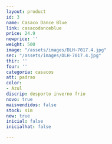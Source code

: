 ```yaml
---
layout: product
id: 3
name: Casaco Dance Blue
link: casacodanceblue
price: 24.9
newprice: ''
weight: 500
image: "/assets/images/DLH-7017.4.jpg"
sec: "/assets/images/DLH-7017.4.jpg"
thir: ''
four: ''
categoria: casacos
att: padrao
color:
- Azul
discrip: desporto inverno frio
novo: true
maisvendidos: false
stock: sim
new: true
inicial: false
inicialhat: false

---
```

